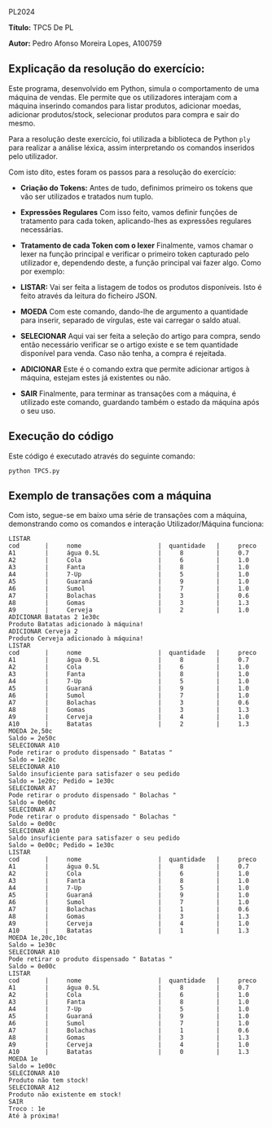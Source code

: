 PL2024

**Título:** TPC5 De PL

**Autor:** Pedro Afonso Moreira Lopes, A100759

## Explicação da resolução do exercício:

Este programa, desenvolvido em Python, simula o comportamento de uma máquina de vendas. Ele permite que os utilizadores interajam com a máquina inserindo comandos para listar produtos, adicionar moedas, adicionar produtos/stock, selecionar produtos para compra e sair do mesmo.

Para a resolução deste exercício, foi utilizada a biblioteca de Python `ply` para realizar a análise léxica, assim interpretando os comandos inseridos pelo utilizador.

Com isto dito, estes foram os passos para a resolução do exercício:

- **Criação do Tokens:** Antes de tudo, definimos primeiro os tokens que vão ser utilizados e tratados num tuplo.

- **Expressões Regulares** Com isso feito, vamos definir funções de tratamento para cada token, aplicando-lhes as expressões regulares necessárias.

- **Tratamento de cada Token com o lexer** Finalmente, vamos chamar o lexer na função principal e verificar o primeiro token capturado pelo utilizador e, dependendo deste, a função principal vai fazer algo. Como por exemplo:

- **LISTAR:** Vai ser feita a listagem de todos os produtos disponíveis. Isto é feito através da leitura do ficheiro JSON.

- **MOEDA** Com este comando, dando-lhe de argumento a quantidade para inserir, separado de vírgulas, este vai carregar o saldo atual.

- **SELECIONAR** Aqui vai ser feita a seleção do artigo para compra, sendo então necessário verificar se o artigo existe e se tem quantidade disponível para venda. Caso não tenha, a compra é rejeitada.

- **ADICIONAR** Este é o comando extra que permite adicionar artigos à máquina, estejam estes já existentes ou não.

- **SAIR** Finalmente, para terminar as transações com a máquina, é utilizado este comando, guardando também o estado da máquina após o seu uso.

## Execução do código

Este código é executado através do seguinte comando:

``` 
python TPC5.py
```

## Exemplo de transações com a máquina

Com isto, segue-se em baixo uma série de transações com a máquina, demonstrando como os comandos e interação Utilizador/Máquina funciona:

``` 
LISTAR
cod       |     nome                     |  quantidade   |     preco    
A1        |     água 0.5L                |     8         |     0.7      
A2        |     Cola                     |     6         |     1.0      
A3        |     Fanta                    |     8         |     1.0      
A4        |     7-Up                     |     5         |     1.0      
A5        |     Guaraná                  |     9         |     1.0      
A6        |     Sumol                    |     7         |     1.0      
A7        |     Bolachas                 |     3         |     0.6      
A8        |     Gomas                    |     3         |     1.3      
A9        |     Cerveja                  |     2         |     1.0      
ADICIONAR Batatas 2 1e30c
Produto Batatas adicionado à máquina!
ADICIONAR Cerveja 2
Produto Cerveja adicionado à máquina!
LISTAR
cod       |     nome                     |  quantidade   |     preco    
A1        |     água 0.5L                |     8         |     0.7      
A2        |     Cola                     |     6         |     1.0      
A3        |     Fanta                    |     8         |     1.0      
A4        |     7-Up                     |     5         |     1.0      
A5        |     Guaraná                  |     9         |     1.0      
A6        |     Sumol                    |     7         |     1.0      
A7        |     Bolachas                 |     3         |     0.6      
A8        |     Gomas                    |     3         |     1.3      
A9        |     Cerveja                  |     4         |     1.0      
A10       |     Batatas                  |     2         |     1.3      
MOEDA 2e,50c
Saldo = 2e50c
SELECIONAR A10
Pode retirar o produto dispensado " Batatas "
Saldo = 1e20c
SELECIONAR A10
Saldo insuficiente para satisfazer o seu pedido
Saldo = 1e20c; Pedido = 1e30c
SELECIONAR A7
Pode retirar o produto dispensado " Bolachas "
Saldo = 0e60c
SELECIONAR A7
Pode retirar o produto dispensado " Bolachas "
Saldo = 0e00c
SELECIONAR A10
Saldo insuficiente para satisfazer o seu pedido
Saldo = 0e00c; Pedido = 1e30c
LISTAR
cod       |     nome                     |  quantidade   |     preco    
A1        |     água 0.5L                |     8         |     0.7      
A2        |     Cola                     |     6         |     1.0      
A3        |     Fanta                    |     8         |     1.0      
A4        |     7-Up                     |     5         |     1.0      
A5        |     Guaraná                  |     9         |     1.0      
A6        |     Sumol                    |     7         |     1.0      
A7        |     Bolachas                 |     1         |     0.6      
A8        |     Gomas                    |     3         |     1.3      
A9        |     Cerveja                  |     4         |     1.0      
A10       |     Batatas                  |     1         |     1.3      
MOEDA 1e,20c,10c
Saldo = 1e30c
SELECIONAR A10
Pode retirar o produto dispensado " Batatas "
Saldo = 0e00c
LISTAR
cod       |     nome                     |  quantidade   |     preco    
A1        |     água 0.5L                |     8         |     0.7      
A2        |     Cola                     |     6         |     1.0      
A3        |     Fanta                    |     8         |     1.0      
A4        |     7-Up                     |     5         |     1.0      
A5        |     Guaraná                  |     9         |     1.0      
A6        |     Sumol                    |     7         |     1.0      
A7        |     Bolachas                 |     1         |     0.6      
A8        |     Gomas                    |     3         |     1.3      
A9        |     Cerveja                  |     4         |     1.0      
A10       |     Batatas                  |     0         |     1.3      
MOEDA 1e
Saldo = 1e00c
SELECIONAR A10
Produto não tem stock!
SELECIONAR A12
Produto não existente em stock!
SAIR
Troco : 1e 
Até à próxima!
```